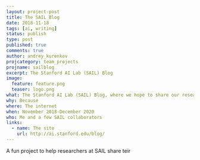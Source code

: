 ```yaml
---
layout: project-post
title: The SAIL Blog
date: 2018-11-18
tags: [ai, writing]
status: publish
type: post
published: true
comments: true
author: andrey_kurenkov
projcategory: team_projects
projname: sailblog
excerpt: The Stanford AI Lab (SAIL) Blog
image:
  feature: feature.png
  teaser: logo.png
what: The Stanford AI Lab (SAIL) Blog, where we hope to share our research, high-level discussions on AI and machine learning, and updates with the general public. I along with a few other editors built the original site and got it going.
why: Because 
where: The internet
when: November 2018-December 2020
who: Me and a few SAIL collaborators
links:
  - name: The site
    url: http://ai.stanford.edu/blog/
---
```

A fun project to help researchers at SAIL share teir 
